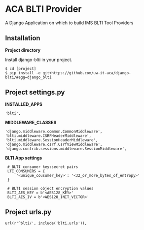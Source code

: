 ACA BLTI Provider
=================

A Django Application on which to build IMS BLTI Tool Providers

Installation
------------

**Project directory**

Install django-blti in your project.

    $ cd [project]
    $ pip install -e git+https://github.com/uw-it-aca/django-blti/#egg=django_blti

Project settings.py
------------------

**INSTALLED_APPS**

    'blti',
    
**MIDDLEWARE_CLASSES**

    'django.middleware.common.CommonMiddleware',
    'blti.middleware.CSRFHeaderMiddleware',
    'blti.middleware.SessionHeaderMiddleware',
    'django.middleware.csrf.CsrfViewMiddleware',
    'django.contrib.sessions.middleware.SessionMiddleware',

**BLTI App settings**

     # BLTI consumer key:secret pairs
     LTI_CONSUMERS = {
         '<unique_cousumer_key>': '<32_or_more_bytes_of_entropy>'
     }

     # BLTI session object encryption values
     BLTI_AES_KEY = b'<AES128_KEY>'
     BLTI_AES_IV = b'<AES128_INIT_VECTOR>'

Project urls.py
---------------
    url(r'^blti/', include('blti.urls')),
